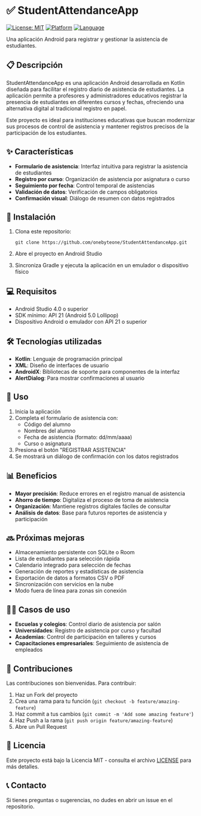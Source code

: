 # ✅ StudentAttendanceApp

[![License: MIT](https://img.shields.io/badge/License-MIT-yellow.svg)](https://opensource.org/licenses/MIT)
[![Platform](https://img.shields.io/badge/Platform-Android-green.svg)](https://www.android.com/)
[![Language](https://img.shields.io/badge/Language-Kotlin-blue.svg)](https://kotlinlang.org/)

Una aplicación Android para registrar y gestionar la asistencia de estudiantes.

## 📋 Descripción

StudentAttendanceApp es una aplicación Android desarrollada en Kotlin diseñada para facilitar el registro diario de asistencia de estudiantes. La aplicación permite a profesores y administradores educativos registrar la presencia de estudiantes en diferentes cursos y fechas, ofreciendo una alternativa digital al tradicional registro en papel.

Este proyecto es ideal para instituciones educativas que buscan modernizar sus procesos de control de asistencia y mantener registros precisos de la participación de los estudiantes.

## ✨ Características

- **Formulario de asistencia**: Interfaz intuitiva para registrar la asistencia de estudiantes
- **Registro por curso**: Organización de asistencia por asignatura o curso
- **Seguimiento por fecha**: Control temporal de asistencias
- **Validación de datos**: Verificación de campos obligatorios
- **Confirmación visual**: Diálogo de resumen con datos registrados

## 🚀 Instalación

1. Clona este repositorio:
   ```
   git clone https://github.com/onebyteone/StudentAttendanceApp.git
   ```

2. Abre el proyecto en Android Studio

3. Sincroniza Gradle y ejecuta la aplicación en un emulador o dispositivo físico

## 💻 Requisitos

- Android Studio 4.0 o superior
- SDK mínimo: API 21 (Android 5.0 Lollipop)
- Dispositivo Android o emulador con API 21 o superior

## 🛠️ Tecnologías utilizadas

- **Kotlin**: Lenguaje de programación principal
- **XML**: Diseño de interfaces de usuario
- **AndroidX**: Bibliotecas de soporte para componentes de la interfaz
- **AlertDialog**: Para mostrar confirmaciones al usuario

## 📝 Uso

1. Inicia la aplicación
2. Completa el formulario de asistencia con:
   - Código del alumno
   - Nombres del alumno
   - Fecha de asistencia (formato: dd/mm/aaaa)
   - Curso o asignatura
3. Presiona el botón "REGISTRAR ASISTENCIA"
4. Se mostrará un diálogo de confirmación con los datos registrados

## 📊 Beneficios

- **Mayor precisión**: Reduce errores en el registro manual de asistencia
- **Ahorro de tiempo**: Digitaliza el proceso de toma de asistencia
- **Organización**: Mantiene registros digitales fáciles de consultar
- **Análisis de datos**: Base para futuros reportes de asistencia y participación

## 🔜 Próximas mejoras

- Almacenamiento persistente con SQLite o Room
- Lista de estudiantes para selección rápida
- Calendario integrado para selección de fechas
- Generación de reportes y estadísticas de asistencia
- Exportación de datos a formatos CSV o PDF
- Sincronización con servicios en la nube
- Modo fuera de línea para zonas sin conexión

## 👨‍🏫 Casos de uso

- **Escuelas y colegios**: Control diario de asistencia por salón
- **Universidades**: Registro de asistencia por curso y facultad
- **Academias**: Control de participación en talleres y cursos
- **Capacitaciones empresariales**: Seguimiento de asistencia de empleados

## 🤝 Contribuciones

Las contribuciones son bienvenidas. Para contribuir:

1. Haz un Fork del proyecto
2. Crea una rama para tu función (`git checkout -b feature/amazing-feature`)
3. Haz commit a tus cambios (`git commit -m 'Add some amazing feature'`)
4. Haz Push a la rama (`git push origin feature/amazing-feature`)
5. Abre un Pull Request

## 📄 Licencia

Este proyecto está bajo la Licencia MIT - consulta el archivo [LICENSE](LICENSE) para más detalles.

## 📞 Contacto

Si tienes preguntas o sugerencias, no dudes en abrir un issue en el repositorio.
